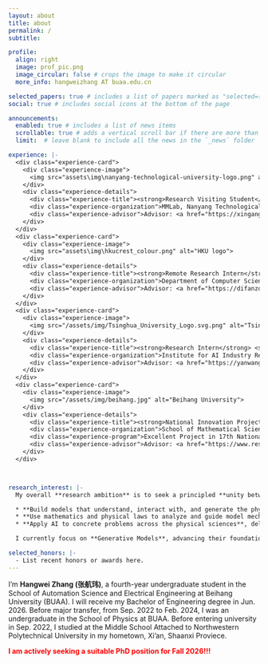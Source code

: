 ```yaml
---
layout: about
title: about
permalink: /
subtitle: 

profile:
  align: right
  image: prof_pic.png
  image_circular: false # crops the image to make it circular
  more_info: hangweizhang AT buaa.edu.cn

selected_papers: true # includes a list of papers marked as "selected={true}"
social: true # includes social icons at the bottom of the page

announcements:
  enabled: true # includes a list of news items
  scrollable: true # adds a vertical scroll bar if there are more than 3 news items
  limit:  # leave blank to include all the news in the `_news` folder

experience: |-
  <div class="experience-card">
    <div class="experience-image">
      <img src="assets\img\nanyang-technological-university-logo.png" alt="NTU logo">
    </div>
    <div class="experience-details">
      <div class="experience-title"><strong>Research Visiting Student</strong> <span>(Jul 2025 -- Present)</span></div>
      <div class="experience-organization">MMLab, Nanyang Technological University</div>
      <div class="experience-advisor">Advisor: <a href="https://xingangpan.github.io/">Prof. Xingang Pan</a></div>
    </div>
  </div>
  <div class="experience-card">
    <div class="experience-image">
      <img src="assets\img\hkucrest_colour.png" alt="HKU logo">
    </div>
    <div class="experience-details">
      <div class="experience-title"><strong>Remote Research Intern</strong> <span>(Mar 2025 -- Aug 2025)</span></div>
      <div class="experience-organization">Department of Computer Science, The University of Hong Kong</div>
      <div class="experience-advisor">Advisor: <a href="https://difanzou.github.io/">Prof. Difan Zou</a></div>
    </div>
  </div>
  <div class="experience-card">
    <div class="experience-image">
      <img src="/assets/img/Tsinghua_University_Logo.svg.png" alt="Tsinghua University logo">
    </div>
    <div class="experience-details">
      <div class="experience-title"><strong>Research Intern</strong> <span>(May 2024 – May 2025)</span></div>
      <div class="experience-organization">Institute for AI Industry Research, Tsinghua University</div>
      <div class="experience-advisor">Advisor: <a href="https://yanwang202199.github.io/">Prof. Yan Wang</a></div>
    </div>
  </div>
  <div class="experience-card">
    <div class="experience-image">
      <img src="/assets/img/beihang.jpg" alt="Beihang University">
    </div>
    <div class="experience-details">
      <div class="experience-title"><strong>National Innovation Project Leader</strong> <span>(Jun 2023 – Nov 2024)</span></div>
      <div class="experience-organization">School of Mathematical Sciences, Beihang University</div>
      <div class="experience-program">Excellent Project in 17th National Undergraduate Training Program for Innovation and Entrepreneurship</div>
      <div class="experience-advisor">Advisor: <a href="https://www.researchgate.net/profile/Guang-Mei-Wei">Prof. Guangmei Wei</a></div>
    </div>
  </div>



research_interest: |-
  My overall **research ambition** is to seek a principled **unity between AI and physics**. This vision spans three complementary aims:

  * **Build models that understand, interact with, and generate the physical world**, closing the loop between perception, control, and synthesis.
  * **Use mathematics and physical laws to analyze and guide model mechanisms**, turning theory into design principles for reliable and interpretable AI.
  * **Apply AI to concrete problems across the physical sciences**, delivering methods that are accurate, data-efficient, and experimentally useful.

  I currently focus on **Generative Models**, advancing their foundations and applications for high-fidelity, controllable, and physically grounded generation. I also have experience and interests in Scientific Machine Learning (SciML), AI4Physics, 3D Vision, Large Language Models (LLMs), Machine Learning Theory, and Reinforcement Learning (RL).

selected_honors: |-
  - List recent honors or awards here.
---
```


I’m **Hangwei Zhang (张航玮)**, a fourth-year undergraduate student in the School of Automation Science and Electrical Engineering at Beihang University (BUAA). I will receive my Bachelor of Engineering degree in Jun. 2026. Before major transfer, from Sep. 2022 to Feb. 2024, I was an undergraduate in the School of Physics at BUAA. Before entering university in Sep. 2022, I studied at the Middle School Attached to Northwestern Polytechnical University in my hometown, Xi’an, Shaanxi Proviece.

**<span style="color:red;">I am actively seeking a suitable PhD position for Fall 2026!!!</span>**


<!--
Write your biography here. Tell the world about yourself. Link to your favorite [subreddit](http://reddit.com). You can put a picture in, too. The code is already in, just name your picture `prof_pic.jpg` and put it in the `img/` folder.

Put your address / P.O. box / other info right below your picture. You can also disable any of these elements by editing `profile` property of the YAML header of your `_pages/about.md`. Edit `_bibliography/papers.bib` and Jekyll will render your [publications page](/al-folio/publications/) automatically.

Link to your social media connections, too. This theme is set up to use [Font Awesome icons](https://fontawesome.com/) and [Academicons](https://jpswalsh.github.io/academicons/), like the ones below. Add your Facebook, Twitter, LinkedIn, Google Scholar, or just disable all of them.
-->
